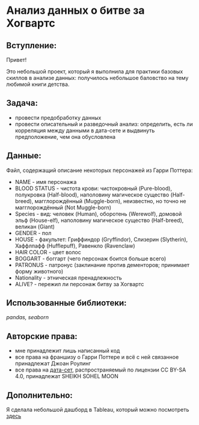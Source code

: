 # Анализ данных о битве за Хогвартс

## Вступление:

Привет!

Это небольшой проект, который я выполнила для практики базовых скиллов в анализе данных: получилось небольшое баловство на тему любимой книги детства. 

## Задача:

- провести предобработку данных
- провести описательный и разведочный анализ: определить, есть ли корреляция между данными в дата-сете и выдвинуть предположение, чем она обусловлена

## Данные:

Файл, содержащий описание некоторых персонажей из Гарри Поттера:
- NAME - имя персонажа
- BLOOD STATUS - чистота крови: чистокровный (Pure-blood), полукровка (Half-blood), наполовину магическое существо (Half-breed), магглорождённый (Muggle-born), неизвестно, но точно не магглорождённый (Not Muggle-born)
- Species - вид: человек (Human), оборотень (Werewolf), домовой эльф (House-elf), наполовину магическое существо (Half-breed), великан (Giant)
- GENDER - пол
- HOUSE - факультет: Гриффиндор (Gryffindor), Слизерин (Slytherin), Хаффлпафф (Hufflepuff), Равенкло (Ravenclaw)
- HAIR COLOR - цвет волос
- BOGGART - боггарт (чего персонаж боится больше всего)
- PATRONUS - патронус (заклинание против дементоров; принимает форму животного)
- Nationality - этническая пренадлежность
- ALIVE? - пережил ли персонаж битву за Хогвартс

## Использованные библиотеки:

*pandas, seaborn*

## Авторские права:

- мне принадлежит лишь написанный код
- все права на франшизу о Гарри Поттере и всё с ней связанное принадлежат Джоан Роулинг
- все права на [дата-сет](https://www.kaggle.com/datasets/sheikhsohelmoon/harry-potters-second-wizard-war-dataset), распространяемый по лицензии CC BY-SA 4.0, принадлежат SHEIKH SOHEL MOON

## Дополнительно:

Я сделала небольшой дашборд в Tableau, который можно посмотреть [здесь](https://public.tableau.com/views/_16983611467950/sheet2?:language=en-US&publish=yes&:display_count=n&:origin=viz_share_link)

